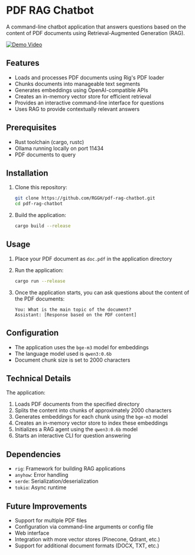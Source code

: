 # PDF RAG Chatbot

A command-line chatbot application that answers questions based on the content of PDF documents using Retrieval-Augmented Generation (RAG).

[![Demo Video](https://placeholder-for-your-demo-video.mp4)](https://placeholder-for-your-demo-video.mp4)

## Features

- Loads and processes PDF documents using Rig's PDF loader
- Chunks documents into manageable text segments
- Generates embeddings using OpenAI-compatible APIs
- Creates an in-memory vector store for efficient retrieval
- Provides an interactive command-line interface for questions
- Uses RAG to provide contextually relevant answers

## Prerequisites

- Rust toolchain (cargo, rustc)
- Ollama running locally on port 11434
- PDF documents to query

## Installation

1. Clone this repository:
   ```bash
   git clone https://github.com/RGGH/pdf-rag-chatbot.git
   cd pdf-rag-chatbot
   ```

2. Build the application:
   ```bash
   cargo build --release
   ```

## Usage

1. Place your PDF document as `doc.pdf` in the application directory

2. Run the application:
   ```bash
   cargo run --release
   ```

3. Once the application starts, you can ask questions about the content of the PDF documents:
   ```
   You: What is the main topic of the document?
   Assistant: [Response based on the PDF content]
   ```

## Configuration

- The application uses the `bge-m3` model for embeddings
- The language model used is `qwen3:0.6b`
- Document chunk size is set to 2000 characters

## Technical Details

The application:
1. Loads PDF documents from the specified directory
2. Splits the content into chunks of approximately 2000 characters
3. Generates embeddings for each chunk using the `bge-m3` model
4. Creates an in-memory vector store to index these embeddings
5. Initializes a RAG agent using the `qwen3:0.6b` model
6. Starts an interactive CLI for question answering

## Dependencies

- `rig`: Framework for building RAG applications
- `anyhow`: Error handling
- `serde`: Serialization/deserialization
- `tokio`: Async runtime

## Future Improvements

- Support for multiple PDF files
- Configuration via command-line arguments or config file
- Web interface
- Integration with more vector stores (Pinecone, Qdrant, etc.)
- Support for additional document formats (DOCX, TXT, etc.)

